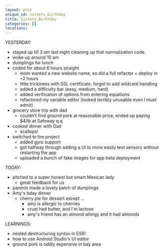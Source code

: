 ```yaml
---
layout: post
unique_id: sisters_birthday
title: Sisters Birthday
categories: []
locations: 
---
```


YESTERDAY:
* stayed up till 3 am last night cleaning up that normalization code
* woke up around 10 am
* dumplings for lunch
* coded for about 6 hours straight
  * mom wanted a new website name, so did a full refactor + deploy in ~2 hours
  * little trickiness with SSL certificate, forgot to add wildcard handling
  * added a difficulty bar (easy, medium, hard)
  * added verification of options from entering equations
  * refactored my variable editor (looked terribly unusable even I must admit)
* grocery store trip with dad
  * couldn't find ground pork at reasonable price, ended up paying $4/lb at Safeway q.q
* cooked dinner with Dad
  * scallops!
* switched to tire project
  * added gyro support
  * got halfway through adding a UI to more easily test sensors without restarting the app
  * uploaded a bunch of fake images for app beta deployment

TODAY:
* pitched to a super honest but smart Mexican lady
  * great feedback for us
* parents made a lovely batch of dumplings
* Amy's bday dinner
  * cherry pie for dessert except ...
    * amy is allergic to cherries
    * crust had butter, and I'm lactose
    * amy's friend has an almond allergy and it had almonds

LEARNINGS:
* nested destructuring syntax in ES6!
* how to use Android Studio's UI editor
* ground pork is oddly expensive in bay area

